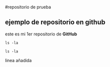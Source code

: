 #repositorio de prueba
## ejemplo de repositorio en github
este es mi 1er repositorio de **GitHub**

	ls -la
	
	
`ls -la`

linea añadida
